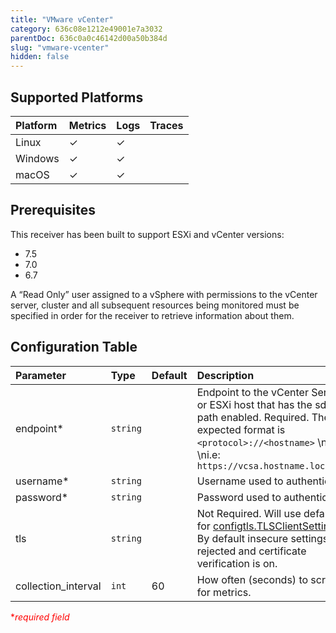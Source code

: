 ```yaml
---
title: "VMware vCenter"
category: 636c08e1212e49001e7a3032
parentDoc: 636c0a0c46142d00a50b384d
slug: "vmware-vcenter"
hidden: false
---
```

## Supported Platforms

| Platform | Metrics | Logs | Traces |
| :------- | :------ | :--- | :----- |
| Linux    | ✓       | ✓    |        |
| Windows  | ✓       | ✓    |        |
| macOS    | ✓       | ✓    |        |

## Prerequisites

This receiver has been built to support ESXi and vCenter versions:

- 7.5
- 7.0
- 6.7

A “Read Only” user assigned to a vSphere with permissions to the vCenter server, cluster and all subsequent resources being monitored must be specified in order for the receiver to retrieve information about them.

## Configuration Table

| Parameter           | Type     | Default                                           | Description                                       |
| :------------------ | :------- | :------------------------------------------------ | :------------------------------------------------ |
| endpoint* | `string`    |                       | Endpoint to the vCenter Server or ESXi host that has the sdk path enabled. Required. The expected format is `<protocol>://<hostname>`  \n  \ni.e: `https://vcsa.hostname.localnet` |
| username* | `string` |                                       | Username used to authenticate. |
| password* | `string`    |          | Password used to authenticate. |
| tls | `string` |  | Not Required. Will use defaults for [configtls.TLSClientSetting](https://github.com/open-telemetry/opentelemetry-collector/blob/main/config/configtls/README.md). By default insecure settings are rejected and certificate verification is on. |
| collection_interval | `int` | 60 | How often (seconds) to scrape for metrics. |

<span style="color:red">\*_required field_</span>
